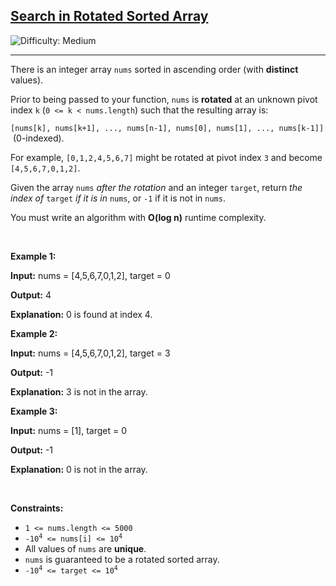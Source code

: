 <h2>
  <a href="https://leetcode.com/problems/search-in-rotated-sorted-array">
    Search in Rotated Sorted Array
  </a>
</h2>

<img src='https://img.shields.io/badge/Difficulty-Medium-yellow' alt='Difficulty: Medium' />
<hr>

<p>
  There is an integer array <code>nums</code> sorted in ascending order (with <strong>distinct</strong> values).
</p>

<p>
  Prior to being passed to your function, <code>nums</code> is <strong>rotated</strong> at an unknown pivot index <code>k</code> 
  (<code>0 &lt;= k &lt; nums.length</code>) such that the resulting array is:
</p>

<p>
  <code>[nums[k], nums[k+1], ..., nums[n-1], nums[0], nums[1], ..., nums[k-1]]</code> &nbsp;(0-indexed).
</p>

<p>
  For example, <code>[0,1,2,4,5,6,7]</code> might be rotated at pivot index <code>3</code> and become <code>[4,5,6,7,0,1,2]</code>.
</p>

<p>
  Given the array <code>nums</code> <em>after the rotation</em> and an integer <code>target</code>, 
  return <em>the index of</em> <code>target</code> <em>if it is in</em> <code>nums</code>, or <code>-1</code> if it is not in <code>nums</code>.
</p>

<p>
  You must write an algorithm with <strong>O(log n)</strong> runtime complexity.
</p>

<br>

<p><strong class="example">Example 1:</strong></p>
<div class="example-block">
  <p><strong>Input:</strong> <span class="example-io">nums = [4,5,6,7,0,1,2], target = 0</span></p>
  <p><strong>Output:</strong> <span class="example-io">4</span></p>
  <p><strong>Explanation:</strong> 0 is found at index 4.</p>
</div>

<p><strong class="example">Example 2:</strong></p>
<div class="example-block">
  <p><strong>Input:</strong> <span class="example-io">nums = [4,5,6,7,0,1,2], target = 3</span></p>
  <p><strong>Output:</strong> <span class="example-io">-1</span></p>
  <p><strong>Explanation:</strong> 3 is not in the array.</p>
</div>

<p><strong class="example">Example 3:</strong></p>
<div class="example-block">
  <p><strong>Input:</strong> <span class="example-io">nums = [1], target = 0</span></p>
  <p><strong>Output:</strong> <span class="example-io">-1</span></p>
  <p><strong>Explanation:</strong> 0 is not in the array.</p>
</div>

<br>

<p><strong>Constraints:</strong></p>
<ul>
  <li><code>1 &lt;= nums.length &lt;= 5000</code></li>
  <li><code>-10<sup>4</sup> &lt;= nums[i] &lt;= 10<sup>4</sup></code></li>
  <li>All values of <code>nums</code> are <strong>unique</strong>.</li>
  <li><code>nums</code> is guaranteed to be a rotated sorted array.</li>
  <li><code>-10<sup>4</sup> &lt;= target &lt;= 10<sup>4</sup></code></li>
</ul>
